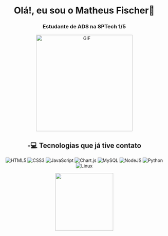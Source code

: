 <div align="center">
  
# Olá!, eu sou o Matheus Fischer👋
### Estudante de ADS na SPTech 1/5
<div/>
  
<div align="center">
<img src="https://media.giphy.com/media/v1.Y2lkPTc5MGI3NjExZ2dsM3RzMXZ6cTdwZTR3NDFlOWQxMTVlM3k3N3p2NGdxeGJxMnV2diZlcD12MV9pbnRlcm5hbF9naWZfYnlfaWQmY3Q9Zw/26tn33aiTi1jkl6H6/giphy.gif" alt="GIF" width="300px"/>

## -💻 Tecnologias que já tive contato

![HTML5](https://img.shields.io/badge/html5-%23E34F26.svg?style=for-the-badge&logo=html5&logoColor=white) 
![CSS3](https://img.shields.io/badge/css3-%231572B6.svg?style=for-the-badge&logo=css3&logoColor=white) 
![JavaScript](https://img.shields.io/badge/javascript-%23323330.svg?style=for-the-badge&logo=javascript&logoColor=%23F7DF1E) 
![Chart.js](https://img.shields.io/badge/chart.js-F5788D.svg?style=for-the-badge&logo=chart.js&logoColor=white) 
![MySQL](https://img.shields.io/badge/mysql-%2300000f.svg?style=for-the-badge&logo=mysql&logoColor=white) 
![NodeJS](https://img.shields.io/badge/node.js-6DA55F?style=for-the-badge&logo=node.js&logoColor=white) 
![Python](https://img.shields.io/badge/python-3670A0?style=for-the-badge&logo=python&logoColor=ffdd54)
![Linux](https://img.shields.io/badge/Linux-FCC624?style=for-the-badge&logo=linux&logoColor=black)

<div>
  <a href="https://github.com/matheusfis/edit/main/README.md">
    <img height=180 src="https://github-readme-stats.vercel.app/api/top-langs?username=matheusfis&layout=compact&langs_count=8&card_width=320&theme=blue_navy"/>
  </a>
</div>
</div>
